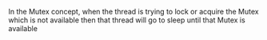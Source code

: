 In the Mutex concept, when the thread is trying to lock or acquire the Mutex which is not available then that thread will go to sleep until that Mutex is available